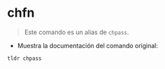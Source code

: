 # chfn

> Este comando es un alias de `chpass`.

- Muestra la documentación del comando original:

`tldr chpass`
